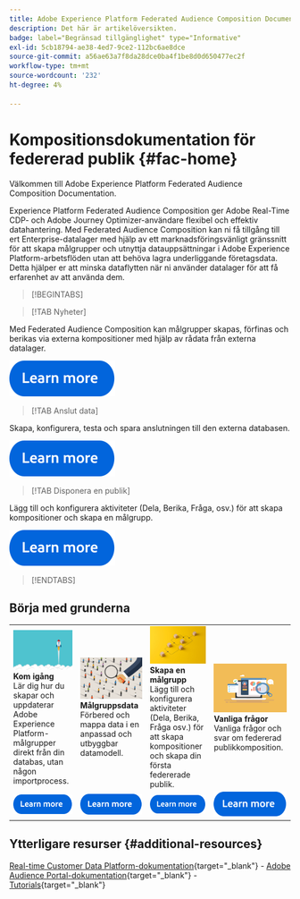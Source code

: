 ```yaml
---
title: Adobe Experience Platform Federated Audience Composition Documentation - startsida
description: Det här är artikelöversikten.
badge: label="Begränsad tillgänglighet" type="Informative"
exl-id: 5cb18794-ae38-4ed7-9ce2-112bc6ae8dce
source-git-commit: a56ae63a7f8da28dce0ba4f1be8d0d650477ec2f
workflow-type: tm+mt
source-wordcount: '232'
ht-degree: 4%

---
```


# Kompositionsdokumentation för federerad publik  {#fac-home}

Välkommen till Adobe Experience Platform Federated Audience Composition Documentation.

Experience Platform Federated Audience Composition ger Adobe Real-Time CDP- och Adobe Journey Optimizer-användare flexibel och effektiv datahantering. Med Federated Audience Composition kan ni få tillgång till ert Enterprise-datalager med hjälp av ett marknadsföringsvänligt gränssnitt för att skapa målgrupper och utnyttja datauppsättningar i Adobe Experience Platform-arbetsflöden utan att behöva lagra underliggande företagsdata. Detta hjälper er att minska dataflytten när ni använder datalager för att få erfarenhet av att använda dem.

>[!BEGINTABS]

>[!TAB Nyheter]

Med Federated Audience Composition kan målgrupper skapas, förfinas och berikas via externa kompositioner med hjälp av rådata från externa datalager.

[![bild](assets/learn-more-button.svg)](start/release-notes.md)

>[!TAB Anslut data]

Skapa, konfigurera, testa och spara anslutningen till den externa databasen.

[![bild](assets/learn-more-button.svg)](connections/federated-db.md)

>[!TAB Disponera en publik]

Lägg till och konfigurera aktiviteter (Dela, Berika, Fråga, osv.) för att skapa kompositioner och skapa en målgrupp.

[![bild](assets/learn-more-button.svg)](compositions/gs-compositions.md)

>[!ENDTABS]

## Börja med grunderna

<table style="table-layout:fixed">
  <tr style="border: 0;">
    <td>
    <a href="start/get-started.md"><img src="assets/do-not-localize/start-quick.png"></a>
    <div><strong>Kom igång</strong><br/>Lär dig hur du skapar och uppdaterar Adobe Experience Platform-målgrupper direkt från din databas, utan någon importprocess.
    </div>
    </td>
    <td>
    <a href="data-management/gs-models.md"><img src="assets/do-not-localize/start-profiles.png"></a>
    <div><strong>Målgruppsdata</strong><br/>Förbered och mappa data i en anpassad och utbyggbar datamodell.
    </div>
    </td>
    <td>
    <a href="compositions/gs-compositions.md"><img src="assets/do-not-localize/start-journey.jpeg"></a>
    <div><strong>Skapa en målgrupp</strong><br/>Lägg till och konfigurera aktiviteter (Dela, Berika, Fråga osv.) för att skapa kompositioner och skapa din första federerade publik.
    </div>
    </td>
    <td>
    <a href="start/get-started.md#faq"><img src="assets/do-not-localize/start-faq.png"></a>
    <div><strong>Vanliga frågor</strong><br/>Vanliga frågor och svar om federerad publikkomposition.</div>
    </td>
  </tr>
  <tr style="border: 0;">
    <td><a href="start/get-started.md"><img src="assets/learn-more-button.svg"></a></td>
    <td><a href="data-management/gs-models.md"><img src="assets/learn-more-button.svg"></a></td>
    <td><a href="compositions/gs-compositions.md"><img src="assets/learn-more-button.svg"></a></td>
    <td><a href="start/get-started.md#faq"><img src="assets/learn-more-button.svg"></a></td>
    </tr>
</table>


## Ytterligare resurser  {#additional-resources}

[Real-time Customer Data Platform-dokumentation](https://experienceleague.adobe.com/en/docs/experience-platform/rtcdp/home){target="_blank"} - [Adobe Audience Portal-dokumentation](https://experienceleague.adobe.com/en/docs/experience-platform/segmentation/ui/audience-dashboard){target="_blank"} - [Tutorials](https://experienceleague.adobe.com/en/docs/platform-learn/tutorials/audiences/introduction-to-audience-portal-and-composition){target="_blank"}
